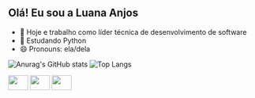 ## Olá! Eu sou a Luana Anjos 

- 🔭 Hoje e trabalho como líder técnica de desenvolvimento de software
- 🌱 Estudando Python
- 😄 Pronouns: ela/dela

![Anurag's GitHub stats](https://github-readme-stats.vercel.app/api?username=LuanaAnjos&show_icons=true&theme=radical)
![Top Langs](https://github-readme-stats.vercel.app/api/top-langs/?username=LuanaAnjos&layout=compact&theme=radical)

<div>
  <img width="40" height="30" src="https://cdn.jsdelivr.net/gh/devicons/devicon@latest/icons/django/django-plain.svg" />
  <img width="40" height="30" src="https://cdn.jsdelivr.net/gh/devicons/devicon@latest/icons/djangorest/djangorest-plain.svg" />
  <img width="40" height="30" src="https://cdn.jsdelivr.net/gh/devicons/devicon@latest/icons/python/python-original.svg" />
</div>
